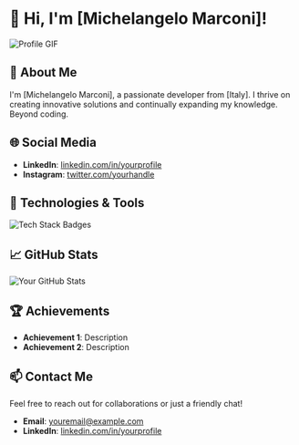 # 👋 Hi, I'm [Michelangelo Marconi]!

![Profile GIF](URL_to_your_profile_gif)

## 🚀 About Me

I'm [Michelangelo Marconi], a passionate developer from [Italy]. I thrive on creating innovative solutions and continually expanding my knowledge. Beyond coding.

## 🌐 Social Media

- **LinkedIn**: [linkedin.com/in/yourprofile]([linkedin.com/in/yourprofile](https://www.linkedin.com/in/michelangelo-marconi-9128942bb/))
- **Instagram**: [twitter.com/yourhandle]((https://www.instagram.com/pg_markk/))

## 🔧 Technologies & Tools

![Tech Stack Badges](URL_to_your_tech_stack_badges)

## 📈 GitHub Stats

![Your GitHub Stats](URL_to_your_github_stats_image)

## 🏆 Achievements

- **Achievement 1**: Description
- **Achievement 2**: Description

## 📫 Contact Me

Feel free to reach out for collaborations or just a friendly chat!

- **Email**: [youremail@example.com](mailto:youremail@example.com)
- **LinkedIn**: [linkedin.com/in/yourprofile](https://linkedin.com/in/yourprofile)
